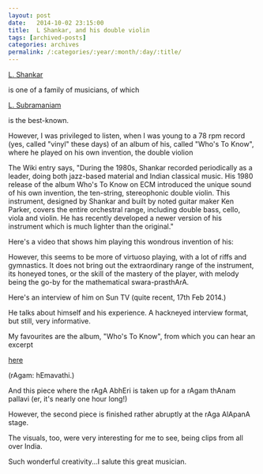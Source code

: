 ```yaml
---
layout: post
date:	2014-10-02 23:15:00
title:  L Shankar, and his double violin
tags: [archived-posts]
categories: archives
permalink: /:categories/:year/:month/:day/:title/
---
```

<a href="http://en.wikipedia.org/wiki/L._Shankar"> L. Shankar </a>

is one of a family of musicians, of which

<a href="http://en.wikipedia.org/wiki/L._Subramaniam"> L. Subramaniam </a>

is the best-known.

However, I was privileged to listen, when I was young to a 78 rpm record (yes, called "vinyl" these days) of an album of his, called "Who's To Know", where he played on his own invention, the double violion

The Wiki entry says, "During the 1980s, Shankar recorded periodically as a leader, doing both jazz-based material and Indian classical music. His 1980 release of the album Who's To Know on ECM introduced the unique sound of his own invention, the ten-string, stereophonic double violin. This instrument, designed by Shankar and built by noted guitar maker Ken Parker, covers the entire orchestral range, including double bass, cello, viola and violin. He has recently developed a newer version of his instrument which is much lighter than the original."

Here's a video that shows him playing this wondrous invention of his:

<lj-embed id="1235"/>

However, this seems to be more of virtuoso playing, with a lot of riffs and gymnastics. It does not bring out the extraordinary range of the instrument, its honeyed tones, or the skill of the mastery of the player,  with melody being the go-by for the mathematical swara-prasthArA.

Here's an interview of him on Sun TV (quite recent, 17th Feb 2014.)

<lj-embed id="1236"/>

He talks about himself and his experience. A hackneyed interview format, but still, very informative.

My favourites are the album, "Who's To Know", from which you can hear an excerpt

<a href="http://www.allmusic.com/album/whos-to-know-mw0000649724"> here </a>

(rAgam: hEmavathi.)

And  this piece where the rAgA AbhEri is taken up for a rAgam thAnam pallavi (er, it's nearly one hour long!)

<lj-embed id="1237"/>

However, the second piece is finished rather abruptly at the rAga AlApanA stage.

 The visuals, too, were very interesting for me to see, being clips from all over India.

Such wonderful creativity...I salute this great musician.
